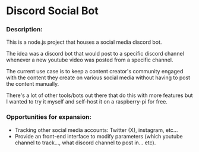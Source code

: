 # Discord Social Bot

### Description:

This is a node.js project that houses a social media discord bot.

The idea was a discord bot that would post to a specific discord channel whenever a new youtube video was posted from a specific channel.

The current use case is to keep a content creator's community engaged with the content they create on various social media without having to post the content manually.

There's a lot of other tools/bots out there that do this with more features but I wanted to try it myself and self-host it on a raspberry-pi for free.

### Opportunities for expansion:

- Tracking other social media accounts: Twitter (X), instagram, etc...
- Provide an front-end interface to modify parameters (which youtube channel to track..., what discord channel to post in... etc).
